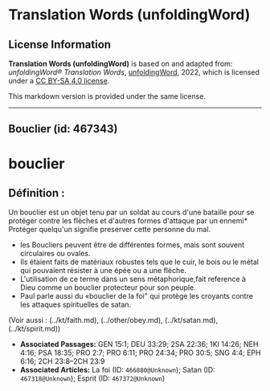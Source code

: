 # Translation Words (unfoldingWord)

## License Information

**Translation Words (unfoldingWord)** is based on and adapted from: _unfoldingWord® Translation Words_, [unfoldingWord](https://unfoldingword.org/utw), 2022, which is licensed under a [CC BY-SA 4.0 license](https://creativecommons.org/licenses/by-sa/4.0/legalcode.en).

This markdown version is provided under the same license.



--------------------------------

## Bouclier (id: 467343)

bouclier
========

Définition :
------------

Un bouclier est un objet tenu par un soldat au cours d'une bataille pour se protéger contre les flèches et d'autres formes d'attaque par un ennemi\* Protéger quelqu'un signifie preserver cette personne du mal.

* les Boucliers peuvent être de différentes formes, mais sont souvent circulaires ou ovales.
* Ils étaient faits de matériaux robustes tels que le cuir, le bois ou le métal qui pouvaient résister à une épée ou a une flèche.
* L'utilisation de ce terme dans un sens métaphorique,fait reference à Dieu comme un bouclier protecteur pour son peuple.
* Paul parle aussi du «bouclier de la foi" qui protège les croyants contre les attaques spirituelles de satan.

(Voir aussi : (../kt/faith.md), (../other/obey.md), (../kt/satan.md), (../kt/spirit.md))

* **Associated Passages:** GEN 15:1; DEU 33:29; 2SA 22:36; 1KI 14:26; NEH 4:16; PSA 18:35; PRO 2:7; PRO 6:11; PRO 24:34; PRO 30:5; SNG 4:4; EPH 6:16; 2CH 23:8–2CH 23:9
* **Associated Articles:** La foi (ID: `466880@Unknown`); Satan (ID: `467318@Unknown`); Esprit (ID: `467372@Unknown`)

